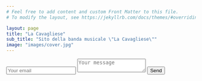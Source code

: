 ```yaml
---
# Feel free to add content and custom Front Matter to this file.
# To modify the layout, see https://jekyllrb.com/docs/themes/#overriding-theme-defaults

layout: page
title: "La Cavagliese"
sub_title: "Sito della banda musicale \"La Cavagliese\""
image: "images/cover.jpg"
---
```

<form method="POST" action="https://formspree.io/YOUREMAILHERE">
  <input name="email" placeholder="Your email" type="email">
  <textarea name="message" placeholder="Your message"></textarea>
  <button type="submit">Send</button>
</form>
